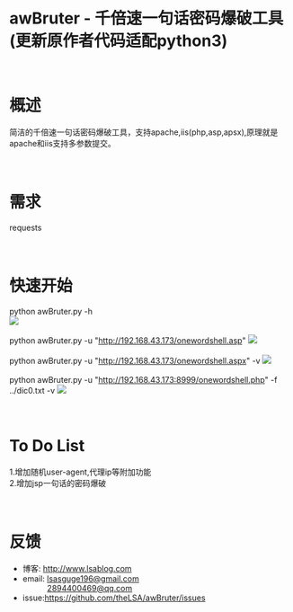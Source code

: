 awBruter - 千倍速一句话密码爆破工具(更新原作者代码适配python3)
===
<br/>

# 概述<br/>
简洁的千倍速一句话密码爆破工具，支持apache,iis(php,asp,apsx),原理就是apache和iis支持多参数提交。<br/>
<br/>
<br/>


# 需求<br/>
requests<br/>
<br/>
<br/>


# 快速开始<br/>
python awBruter.py -h<br/>
![](https://github.com/theLSA/awBruter/raw/master/demo/awbruter00.png)<br/>
<br/>
python awBruter.py -u "http://192.168.43.173/onewordshell.asp"
![](https://github.com/theLSA/awBruter/raw/master/demo/awbruter01.png)<br/>
<br/>
python awBruter.py -u "http://192.168.43.173/onewordshell.aspx" -v
![](https://github.com/theLSA/awBruter/raw/master/demo/awbruter04.png)<br/>
<br/>
python awBruter.py -u "http://192.168.43.173:8999/onewordshell.php" -f ../dic0.txt -v
![](https://github.com/theLSA/awBruter/raw/master/demo/awbruter05.png)<br/>
<br/>
<br/>

# To Do List<br/>
1.增加随机user-agent,代理ip等附加功能<br/>
2.增加jsp一句话的密码爆破<br/>
<br/>
<br/>

# 反馈<br/>
* 博客: http://www.lsablog.com<br/>
* email: lsasguge196@gmail.com<br/> 
           2894400469@qq.com<br/>
* issue:https://github.com/theLSA/awBruter/issues
